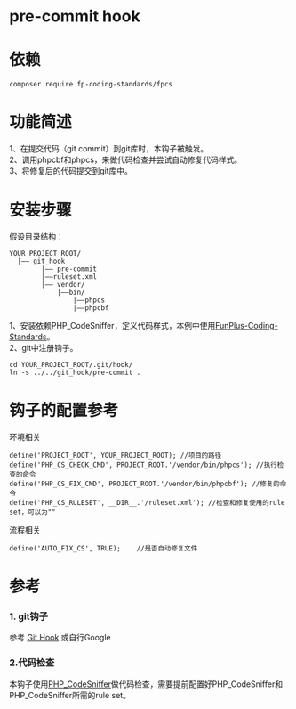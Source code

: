 pre-commit hook
==================

依赖
=======

	composer require fp-coding-standards/fpcs

功能简述
========
1、在提交代码（git commit）到git库时，本钩子被触发。  
2、调用phpcbf和phpcs，来做代码检查并尝试自动修复代码样式。  
3、将修复后的代码提交到git库中。  


安装步骤
========
假设目录结构：

    YOUR_PROJECT_ROOT/
      |—— git_hook
      		|—— pre-commit
      		|——ruleset.xml
      		|—— vendor/
           		|——bin/
                	|——phpcs
                	|——phpcbf

1、安装依赖PHP_CodeSniffer，定义代码样式，本例中使用[FunPlus-Coding-Standards](https://github.com/funplus/FunPlus-Coding-Standards)。  
2、git中注册钩子。

    cd YOUR_PROJECT_ROOT/.git/hook/
    ln -s ../../git_hook/pre-commit .



钩子的配置参考
==============
环境相关

    define('PROJECT_ROOT', YOUR_PROJECT_ROOT); //项目的路径
    define('PHP_CS_CHECK_CMD', PROJECT_ROOT.'/vendor/bin/phpcs'); //执行检查的命令
    define('PHP_CS_FIX_CMD', PROJECT_ROOT.'/vendor/bin/phpcbf'); //修复的命令
    define('PHP_CS_RULESET', __DIR__.'/ruleset.xml'); //检查和修复使用的rule set，可以为""
流程相关

    define('AUTO_FIX_CS', TRUE);    //是否自动修复文件

参考
====

### 1. git钩子

参考 [Git Hook](http://githooks.com/) 或自行Google


### 2.代码检查

本钩子使用[PHP_CodeSniffer](https://github.com/squizlabs/PHP_CodeSniffer)做代码检查，需要提前配置好PHP_CodeSniffer和PHP_CodeSniffer所需的rule set。


